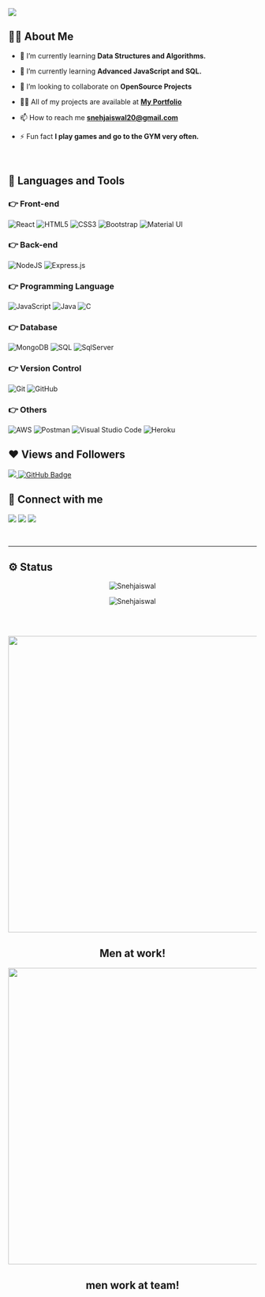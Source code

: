 
<img src="https://github-hero-readme.vercel.app/api?username=Snehjaiswal&linkedin=Snehjaiswal&twitter=Snehjaiswal&description=Student%20Lelner%20%20|%20JavaScript%20%E2%99%A5&width='100%'">

<br>

## 🙋‍♂️ About Me

- 🌱 I’m currently learning **Data Structures and Algorithms.**
 
- 🌱  I’m currently learning **Advanced JavaScript and SQL.**

- 👯 I’m looking to collaborate on **OpenSource Projects**

- 👨‍💻 All of my projects are available at **[My Portfolio](https://7b1y9b-3000.preview.csb.app/)**

- 📫 How to reach me **snehjaiswal20@gmail.com**

- ⚡ Fun fact **I play games and go to the GYM very often.**
<br><br><br>
 
## 🚀 Languages and Tools

### 👉 Front-end

<p>
<img alt="React" src="https://img.shields.io/badge/react-%2320232a.svg?style=for-the-badge&logo=react&logoColor=%2361DAFB"/>
<img alt="HTML5" src="https://img.shields.io/badge/html5-%23E34F26.svg?style=for-the-badge&logo=html5&logoColor=white"/>
<img alt="CSS3" src="https://img.shields.io/badge/css3-%231572B6.svg?style=for-the-badge&logo=css3&logoColor=white"/>
<img alt="Bootstrap" src="https://img.shields.io/badge/bootstrap-%23563D7C.svg?style=for-the-badge&logo=bootstrap&logoColor=white"/>
<img alt="Material UI" src="https://img.shields.io/badge/materialui-%230081CB.svg?style=for-the-badge&logo=material-ui&logoColor=white">
</p>

### 👉 Back-end

<p>
<img alt="NodeJS" src="https://img.shields.io/badge/node.js-%2343853D.svg?style=for-the-badge&logo=node-dot-js&logoColor=white"/>
<img alt="Express.js" src="https://img.shields.io/badge/express.js-%23404d59.svg?style=for-the-badge&logo=express&logoColor=%2361DAFB"/>
</p>

### 👉 Programming Language

<p>
<img alt="JavaScript" src="https://img.shields.io/badge/javascript-%23323330.svg?style=for-the-badge&logo=javascript&logoColor=%23F7DF1E"/>
<!-- <img alt="TypeScript" src="https://img.shields.io/badge/typescript-%23007ACC.svg?style=for-the-badge&logo=typescript&logoColor=white"/>-->
<img alt="Java" src="https://img.shields.io/badge/java-%23ED8B00.svg?style=for-the-badge&logo=java&logoColor=white"/>
<img alt="C" src="https://img.shields.io/badge/C-%235C6BC0.svg?style=for-the-badge&logo=java&logoColor=white"/>
</p>

### 👉 Database

<p>
<img alt="MongoDB" src ="https://img.shields.io/badge/MongoDB-%234ea94b.svg?style=for-the-badge&logo=mongodb&logoColor=white"/>
<img alt="SQL" src="https://img.shields.io/badge/sql-%2300f.svg?style=for-the-badge&logo=sql&logoColor=white"/>
<img alt="SqlServer" src ="https://img.shields.io/badge/sqlserver-%23316192.svg?style=for-the-badge&logo=sqlserver&logoColor=white"/>
</p>

### 👉 Version Control

<p>
<img alt="Git" src="https://img.shields.io/badge/git-%23F05033.svg?style=for-the-badge&logo=git&logoColor=white"/>
<!-- <img alt="GitLab" src="https://img.shields.io/badge/gitlab-%23181717.svg?style=for-the-badge&logo=gitlab&logoColor=white"/> -->
<img alt="GitHub" src="https://img.shields.io/badge/github-%23121011.svg?style=for-the-badge&logo=github&logoColor=white"/>
<!-- <img alt="Bitbucket" src="https://img.shields.io/badge/bitbucket-%230047B3.svg?style=for-the-badge&logo=bitbucket&logoColor=white"/> -->
</p>

### 👉 Others

<p>
<img alt="AWS" src="https://img.shields.io/badge/AWS-%23FF9900.svg?style=for-the-badge&logo=amazon-aws&logoColor=white"/>
<img alt="Postman" src="https://img.shields.io/badge/Postman-%230072C6.svg?style=for-the-badge&logo=Postman-devops&logoColor=white"/>
<img alt="Visual Studio Code" src="https://img.shields.io/badge/VisualStudioCode-0078d7.svg?style=for-the-badge&logo=visual-studio-code&logoColor=white"/>
<img alt="Heroku" src="https://img.shields.io/badge/Heroku-%230db7ed.svg?style=for-the-badge&logo=Heroku&logoColor=white"/>
</p>

## ❤ Views and Followers
<a href="https://github.com/Meghna-DAS/github-profile-views-counter">
    <img src="https://komarev.com/ghpvc/?username=Snehjaiswal">
</a>
<a href="https://github.com/Snehjaiswal?tab=followers"><img src="https://img.shields.io/github/followers/Snehjaiswal?label=Followers&style=social" alt="GitHub Badge"></a>
<br/>

## 🤝 Connect with me

<p>
<a href = "www.linkedin.com/in/sneh-jaiswal-431165229"><img src="https://img.icons8.com/fluent/48/000000/linkedin.png"/></a>
<a href = ""><img src="https://img.icons8.com/fluent/48/000000/twitter.png"/></a>
<a href = "https://www.instagram.com/mr_jaiswal001/?hl=en"><img src="https://img.icons8.com/fluent/48/000000/instagram-new.png"/></a>
</p><br><hr>

## ⚙️ Status 

<p align="center">
<img align="center" src="https://github-readme-stats.vercel.app/api?username=Snehjaiswal&show_icons=true&locale=en&theme=algolia" alt="Snehjaiswal" />
</p>


<p align="center">
<img align="center" src="https://github-readme-streak-stats.herokuapp.com/?user=Snehjaiswal&theme=algolia&hide_border=true" alt="Snehjaiswal" />
</p><br /><br/>
<p align="center"><img src="https://cdn.dribbble.com/users/2131993/screenshots/4948736/media/421d4ed2f3d23c73d64d20963f61f422.gif" width="600px"/></p>
<h2 align="center">Men at work!</h2>


<p align="center"><img src="https://cdn.dribbble.com/users/2401141/screenshots/5487982/media/9a946a4bf36643b0b9c7ece0eb478f83.gif" width="600px"/></p>
<h2 align="center">men work at team!</h2>
